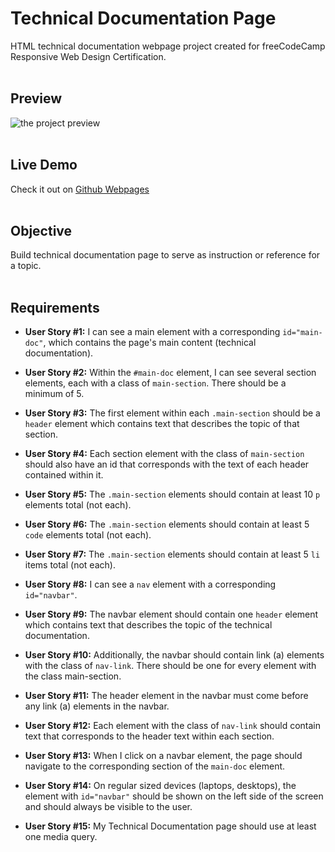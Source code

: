 # Technical Documentation Page 

HTML technical documentation webpage project created for freeCodeCamp Responsive Web Design Certification.<br>
<br>

## Preview 

![the project preview](./images/preview.png)</br>
<br>

## Live Demo

Check it out on [Github Webpages](https://redwanhaitami.github.io/fcc-technical-documentation-page/)<br>
<br>

## Objective

Build technical documentation page to serve as instruction or reference for a topic.<br>
<br>

## Requirements 

- **User Story #1:** I can see a main element with a corresponding `id="main-doc"`, which contains the page's main content (technical documentation).

- **User Story #2:** Within the `#main-doc` element, I can see several section elements, each with a class of `main-section`. There should be a minimum of 5.

- **User Story #3:** The first element within each `.main-section` should be a `header` element which contains text that describes the topic of that section.

- **User Story #4:** Each section element with the class of `main-section` should also have an id that corresponds with the text of each header contained within it.

- **User Story #5:** The `.main-section` elements should contain at least 10 `p` elements total (not each).

- **User Story #6:** The `.main-section` elements should contain at least 5 `code` elements total (not each).

- **User Story #7:** The `.main-section` elements should contain at least 5 `li` items total (not each).

- **User Story #8:** I can see a `nav` element with a corresponding `id="navbar"`.

- **User Story #9:** The navbar element should contain one `header` element which contains text that describes the topic of the technical documentation.

- **User Story #10:** Additionally, the navbar should contain link (a) elements with the class of `nav-link`. There should be one for every element with the class main-section.

- **User Story #11:** The header element in the navbar must come before any link (a) elements in the navbar.

- **User Story #12:** Each element with the class of `nav-link` should contain text that corresponds to the header text within each section.

- **User Story #13:** When I click on a navbar element, the page should navigate to the corresponding section of the `main-doc` element.

- **User Story #14:** On regular sized devices (laptops, desktops), the element with `id="navbar"` should be shown on the left side of the screen and should always be visible to the user.

- **User Story #15:** My Technical Documentation page should use at least one media query.
